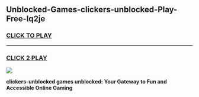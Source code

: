 
## Unblocked-Games-clickers-unblocked-Play-Free-lq2je
<h3>
<a href="https://premium76.site?title=clickers-unblocked&ref=12A">CLICK TO PLAY</a></h3>
<hr>

<h3>
<a href="https://premium76.site?title=clickers-unblocked&ref=12A">CLICK 2 PLAY</a>
  
</h3>

<a href="https://premium76.site?title=clickers-unblocked&ref=12A"><img src="https://clearcache.store/games.png"></a>


**clickers-unblocked games unblocked: Your Gateway to Fun and Accessible Online Gaming**
